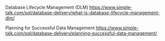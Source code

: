 Database Lifecycle Management (DLM)
https://www.simple-talk.com/sql/database-delivery/what-is-database-lifecycle-management-dlm/

Planning for Successful Data Management
https://www.simple-talk.com/sql/database-delivery/planning-successful-data-management/
